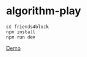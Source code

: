 # algorithm-play

```
cd friends4block
npm install
npm run dev
```

[Demo](https://codepen.io/seogi1004/pen/bGdNQdV)
